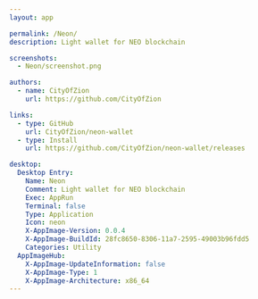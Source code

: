```yaml
---
layout: app

permalink: /Neon/
description: Light wallet for NEO blockchain

screenshots:
  - Neon/screenshot.png

authors:
  - name: CityOfZion
    url: https://github.com/CityOfZion

links:
  - type: GitHub
    url: CityOfZion/neon-wallet
  - type: Install
    url: https://github.com/CityOfZion/neon-wallet/releases

desktop:
  Desktop Entry:
    Name: Neon
    Comment: Light wallet for NEO blockchain
    Exec: AppRun
    Terminal: false
    Type: Application
    Icon: neon
    X-AppImage-Version: 0.0.4
    X-AppImage-BuildId: 28fc8650-8306-11a7-2595-49003b96fdd5
    Categories: Utility
  AppImageHub:
    X-AppImage-UpdateInformation: false
    X-AppImage-Type: 1
    X-AppImage-Architecture: x86_64
---
```


